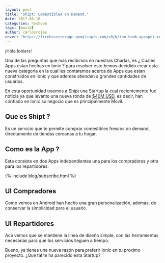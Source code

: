 ```yaml
---
layout: post
title: "Shipt: Comestibles on Demand."
date: 2017-06-16
categories: hechoen
tags: [build]
author: carlosrojas
cover: "https://firebasestorage.googleapis.com/v0/b/ion-book.appspot.com/o/posts%2F2017-06-16-shopit%2FShipt%20headquarters_Birmingham%20(1).png?alt=media&token=ff65e81d-ae39-439c-888f-100116066aae"
---
```


<amp-img width="1280" height="660" layout="responsive" src="https://firebasestorage.googleapis.com/v0/b/ion-book.appspot.com/o/posts%2F2017-06-16-shopit%2FShipt%20headquarters_Birmingham%20(1).png?alt=media&token=ff65e81d-ae39-439c-888f-100116066aae"></amp-img>

¡Hola Ioniers!

Una de las preguntas que mas recibimos en nuestras Charlas, es ¿ Cuales Apps estan hechas en Ionic ? para resolver esto hemos decidido crear esta nueva categoria en la cual les contaremos acerca de Apps que estan construidos en Ionic y que ademas atienden a grandes cantidades de usuarios.

En esta oportunidad traemos a [Shipt](https://www.shipt.com/) una Startup la cual recientemente fue noticia ya que levanto una nueva ronda de [$40M USD](https://techcrunch.com/2017/06/06/alabama-based-shipt-raises-40-million-to-challenge-dominant-grocery-delivery-startups/), es decir, han confiado en Ionic su negocio que es principalmente Movil.

## Que es Shipt ?

Es un servicio que te permite comprar comestibles frescos on demand, directamente de tiendas cercanas a tu hogar.

## Como es la App ?

Esta consiste en dos Apps independientes una para los compradores y otra para los repartidores.

{% include blog/subscribe.html %}

## UI Compradores

<amp-img width="1406" height="500" layout="responsive" src="https://firebasestorage.googleapis.com/v0/b/ion-book.appspot.com/o/posts%2F2017-06-16-shopit%2FBuyer.png?alt=media&token=c7461ae2-74d2-4bc0-8a9b-89f378f6f75b"></amp-img>

Como vemos en Android han hecho una gran personalización, ademas, de conservar la simplicidad para el usuario.

## UI Repartidores

<amp-img width="843" height="500" layout="responsive" src="https://firebasestorage.googleapis.com/v0/b/ion-book.appspot.com/o/posts%2F2017-06-16-shopit%2FShopper.png?alt=media&token=708a69ea-d5be-43fb-b434-ccc5b15353b0"></amp-img>

Aca vemos que se mantiene la linea de diseño simple, con las herramientas necesarias para que los servicios lleguen a tiempo.

Bueno, ya tienes una nueva razón para preferir Ionic en tu proximo proyecto. ¿Que tal te ha parecido esta Startup?




